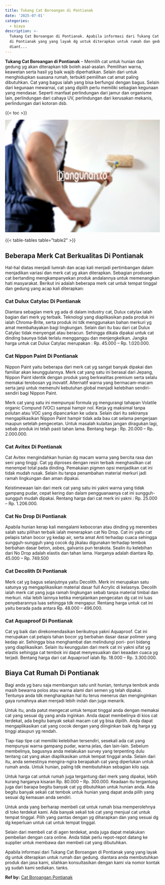 ```yaml
---
title: Tukang Cat Boroangan di Pontianak
date: '2025-07-01'
categories:
  - biaya
description: >-
  Tukang Cat Boroangan di Pontianak. Apabila informasi dari Tukang Cat Boroangan
  di Pontianak yang yang layak dg untuk diterapkan untuk rumah dan gedung.
  diant...
---
```


**Tukang Cat Boroangan di Pontianak** – Memilih cat untuk hunian dan gedung yg akan diterapkan tdk boleh asal-asalan. Pemilihan warna, keawetan serta hasil yg baik wajib diperhatikan. Selain dari untuk menghidupkan suasana rumah, terbukti pemilihan cat amat paling dibutuhkan. Cat yang bagus ialah yang bisa berfungsi dengan bagus. Selain dari kegunaan mewarnai, cat yang dipilih perlu memiliki sebagian kegunaan yang mendasar. Seperti manfaat perlindungan dari jamur dan organisme lain, perlindungan dari cahaya UV, perlindungan dari kerusakan mekanis, perlindungan dari kotoran dsb.

{{< toc >}}

![Tukang Cat Boroangan di Pontianak](/images/jasa-cat-murah02.png)

{{< table-tables table="table2" >}}

## Beberapa Merk Cat Berkualitas Di Pontianak

Hal-hal diatas menjadi lumrah dan acap kali menjadi pertimbangan dalam menjadikan variasi dan merk cat yg akan diterapkan. Sebagian produsen cat bertanding mengkampanyekan produk andalannya untuk memenangkan hati masyarakat. Berikut ini adalah beberapa merk cat untuk tempat tinggal dan gedung yang acap kali diterapkan:

### Cat Dulux Catylac Di Pontianak

Diantara sebagian merk yg ada di dalam industry cat, Dulux catylax ialah bagian dari merk yg terbaik. Teknologi yang diaplikasikan pada produk ini ialah Chroma-Brite, serta produk ini tdk menggunakan bahan merkuri yg amat membahayakan bagi lingkungan. Selain dari itu bau dari cat Dulux Catylac tidak menyengat atau beracun. Sehingga dikala dipakai untuk cat dinding baunya tidak terlalu mengganggu dan menjengkelkan. Jangka harga untuk cat Dulux Catylac merupakan : Rp. 45.000 – Rp. 1.020.000.

### Cat Nippon Paint Di Pontianak

Nippon Paint yaitu beberapa dari merk cat yg sangat banyak dipakai dan familiar akan keunggulannya. Merk cat yang satu ini berasal dari Jepang, Nippon Paint identik dengan produk yang berkwalitas premium serta selalu memakai terobosan yg inovatif. Alternatif warna yang bermacam-macam serta janji untuk memenuhi kebutuhan global menjadi kelebihan sendiri-sendiri bagi Nippon Paint.

Merk cat yang satu ini mempunyai formula yg mengurangi tahapan Volatile organic Compund (VOC) sampai hampir nol. Kerja yg maksimal tanpa polutan atau VOC yang dipancarkan ke udara. Selain dari itu sekiranya mengaplikasikan Nippon Paint hampir tidak ada bau cat selama pengerjaan maupun setelah pengecetan. Untuk masalah kulaitas jangan diragukan lagi, sebab produk ini telah pasti tahan lama. Bentang harga : Rp. 20.000 – Rp. 2.000.000.

### Cat Avitex Di Pontianak

Cat Avitex mengindahkan hunian dg macam warna yang bercita rasa dan seni yang tinggi. Cat yg diproses dengan resin terbaik menghasilkan cat menempel total pada dinding. Pemakaian pigmen opsi menjadikan cat ini tidak mudah rusak. Selain itu tanpa penambahan material merkuri jadi ramah lingkungan dan aman dipakai.

Keistimewaan lain dari merk cat yang satu ini yakni warna yang tidak gampang pudar, cepat kering dan dalam pengguanaanya cat ini sungguh-sungguh mudah dipakai. Rentang harga dari cat merk ini yakni : Rp. 25.000 – Rp. 1.206.000.

### Cat No Drop Di Pontianak

Apabila hunian kerap kali mengalami kebocoran atau dinding yg merembes salah satu pilihan terbaik ialah menerapkan cat No Drop. Cat ini yaitu cat pelapis tahan bocor yg kedap air, serta amat Anti terhadap cuaca sehingga sungguh-sungguh yang cocok dg jikalau digunakan terhadap tembok berbahan dasar beton, asbes, galvanis pun terakota. Sealin itu kelebihan dari No Drop adalah elastis dan tahan lama. Harganya adalah diantara Rp. 45.000 – Rp. 749.500

### Cat Decolith Di Pontianak

Merk cat yg bagus selanjutnya yaitu Decolith. Merk ini merupakan satu satunya yg mengaplikasikan material dasar full Acrylic di kelasnya. Decolih ialah merk cat yang juga ramah lingkungan sebab tanpa material timbal dan merkuri. nilai lebih lainnya ketika menjalankan pengecatan dg cat ini luas penyebarannya luas sehingga tdk mengapur. Rentang harga untuk cat ini yaitu berada pada antara Rp. 48.000 – 496.000.

### Cat Aquaproof Di Pontianak

Cat yg baik dan direkomendasikan berikutnya yakni Aquaproof. Cat ini merupakan cat pelapis tahan bocor yg berbahan dasar dasar polimer yang kedap air. Sehingga bisa menghambat dan melindungi pori- pori bidang yang diaplikasikan. Selain itu keunggulan dari merk cat ini yakni sifat yg elastis sehingga cat tembok ini dapat menyesuaikan dari keaadan cuaca yg terjadi. Bentang harga dari cat Aquaproof ialah Rp. 18.000 – Rp. 3.300.000.

## Biaya Cat Rumah Di Pontianak

Bagi anda yg baru saja membangun satu unit hunian, tentunya tembok anda masih bewarna polos atau warna alami dari semen yg telah dipakai. Tentunya anda tdk mengharapkan hal itu terus menerus dan menginginkan gaya rumahnya akan menjadi lebih indah dan juga menarik.

Untuk itu, anda patut mengecat untuk tempat tinggal anda dengan memakai cat yang sesuai dg yang anda inginkan. Anda dapat membelinya di kios cat terdekat, ada begitu banyak sekali macam cat yg bisa dipilih. Anda dapat mengaplikasikan cat yang cocok dengan yang diinginkan baik dg harga yg tinggi ataupun yg rendah.

Tiap-tiap tipe cat memiliki kelebihan tersendiri, sesekali ada cat yang mempunyai warna gampang pudar, warna jelas, dan lain-lain. Sebelum membelinya, bagusnya anda melakukan survey yang terpenting dulu tentang cat yang akan diaplikasikan untuk tempat tinggal anda. Selain dari itu, anda semestinya mengira-ngira berapakah cat yang diperlukan untuk rumah anda. Untuk hunian, paling tdk membutuhkan sebagian kilo saja.

Untuk harga cat untuk rumah juga tergantung dari merk yang dipakai, lebih kurang harganya kisaran Rp. 80.000 – Rp. 300.000. Keadaan itu tergantung juga dari barapa begitu banyak cat yg dibutuhkan untuk hunian anda. Ada begitu banyak sekali cat tembok untuk hunian yang dapat anda pilih yang sesuai dg kemauan anda sendiri.

Untuk anda yang berharap membeli cat untuk rumah bisa memperolehnya di toko terdekat kami. Ada banyak sekali tok cat yang menjual cat untuk tempat tinggal. Pilih yang pantas dengan yg diharapkan dan yang sesuai dg dg keperluan untuk cat untuk tempat tinggal.

Selain dari membeli cat di agen terdekat, anda juga dapat melakukan pembelian dengan cara online. Anda tidak perlu repot-repot datang ke supplier untuk membawa dan membeli cat yang dibutuhkan.

Apabila informasi dari Tukang Cat Boroangan di Pontianak yang yang layak dg untuk diterapkan untuk rumah dan gedung. diantara anda membutuhkan produk dan jasa kami, silahkan konsultasikan dengan kami via nomor kontak yg sudah kami sediakan. tanks.

**Ref by:** [Cat Boroangan Pontianak](https://id.wikipedia.org/wiki/Cat)
